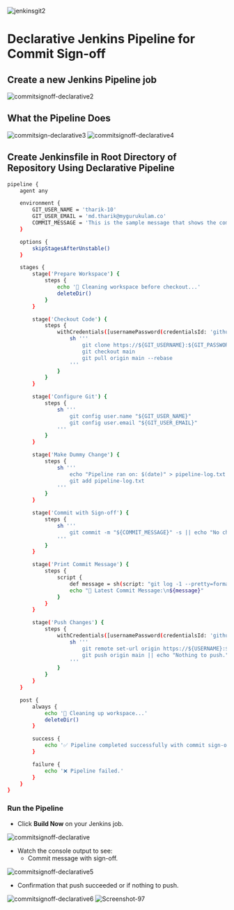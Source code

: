 ![jenkinsgit2](https://github.com/user-attachments/assets/16efe3a1-64ed-4681-ac2f-e04e907deb24)

# **Declarative Jenkins Pipeline for Commit Sign-off**


## Create a new Jenkins Pipeline job


![commitsignoff-declarative2](https://github.com/user-attachments/assets/2056287e-da36-4ece-96bf-d04b520cd0a0)

## What the Pipeline Does

![commitsign-declarative3](https://github.com/user-attachments/assets/0f0e6b2d-21ae-4ab1-9ff2-8e96c43db665)
![commitsignoff-declarative4](https://github.com/user-attachments/assets/f82997b9-d394-4c83-b792-ed66521537f1)

## Create Jenkinsfile in Root Directory of Repository Using Declarative Pipeline
```bash
pipeline {
    agent any

    environment {
        GIT_USER_NAME = 'tharik-10'
        GIT_USER_EMAIL = 'md.tharik@mygurukulam.co'
        COMMIT_MESSAGE = 'This is the sample message that shows the commit signoff with using declarative pipeline'
    }

    options {
        skipStagesAfterUnstable()
    }

    stages {
        stage('Prepare Workspace') {
            steps {
                echo '🧽 Cleaning workspace before checkout...'
                deleteDir()
            }
        }

        stage('Checkout Code') {
            steps {
                withCredentials([usernamePassword(credentialsId: 'github-token1', usernameVariable: 'GIT_USERNAME', passwordVariable: 'GIT_PASSWORD')]) {
                    sh '''
                        git clone https://${GIT_USERNAME}:${GIT_PASSWORD}@github.com/tharik-10/sprint-3.git .
                        git checkout main
                        git pull origin main --rebase
                    '''
                }
            }
        }

        stage('Configure Git') {
            steps {
                sh '''
                    git config user.name "${GIT_USER_NAME}"
                    git config user.email "${GIT_USER_EMAIL}"
                '''
            }
        }

        stage('Make Dummy Change') {
            steps {
                sh '''
                    echo "Pipeline ran on: $(date)" > pipeline-log.txt
                    git add pipeline-log.txt
                '''
            }
        }

        stage('Commit with Sign-off') {
            steps {
                sh '''
                    git commit -m "${COMMIT_MESSAGE}" -s || echo "No changes to commit."
                '''
            }
        }

        stage('Print Commit Message') {
            steps {
                script {
                    def message = sh(script: "git log -1 --pretty=format:'%B'", returnStdout: true).trim()
                    echo "📝 Latest Commit Message:\n${message}"
                }
            }
        }

        stage('Push Changes') {
            steps {
                withCredentials([usernamePassword(credentialsId: 'github-token1', usernameVariable: 'USERNAME', passwordVariable: 'PASSWORD')]) {
                    sh '''
                        git remote set-url origin https://${USERNAME}:${PASSWORD}@github.com/tharik-10/sprint-3.git
                        git push origin main || echo "Nothing to push."
                    '''
                }
            }
        }
    }

    post {
        always {
            echo '🧹 Cleaning up workspace...'
            deleteDir()
        }

        success {
            echo '✅ Pipeline completed successfully with commit sign-off.'
        }

        failure {
            echo '❌ Pipeline failed.'
        }
    }
}
```
### Run the Pipeline
- Click **Build Now** on your Jenkins job.

![commitsignoff-declarative](https://github.com/user-attachments/assets/441bfd16-48ed-4902-b3d4-6930cca96a68)

- Watch the console output to see:
  - Commit message with sign-off.
  
![commitsignoff-declarative5](https://github.com/user-attachments/assets/2e144788-80e1-4db0-b9b2-b5e994663c50)

  - Confirmation that push succeeded or if nothing to push.

![commitsignoff-declarative6](https://github.com/user-attachments/assets/32a23551-b62a-431e-bb9f-f7e4010b0c74)
![Screenshot-97](https://github.com/user-attachments/assets/260b29af-3f95-4ff7-8fe5-b021ace3b2f2)

